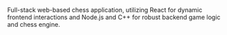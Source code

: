 Full-stack web-based chess application, utilizing React for dynamic frontend interactions and Node.js and C++ for robust backend game logic and chess engine.
